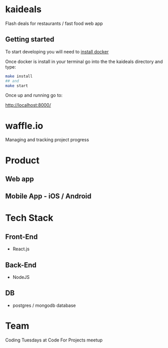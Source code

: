 # kaideals
Flash deals for restaurants / fast food web app


## Getting started
To start developing you will need to [install docker ](https://docs.docker.com/engine/installation/)

Once docker is install in your terminal go into the the kaideals directory and type:

```bash
make install
## and
make start
```

Once up and running go to:

[http://localhost:8000/](http://localhost:8000/)


# waffle.io
Managing and tracking project progress

# Product
 
## Web app

## Mobile App - iOS / Android


# Tech Stack

## Front-End
- React.js

## Back-End
- NodeJS

## DB
- postgres / mongodb database


# Team
Coding Tuesdays at Code For Projects meetup
